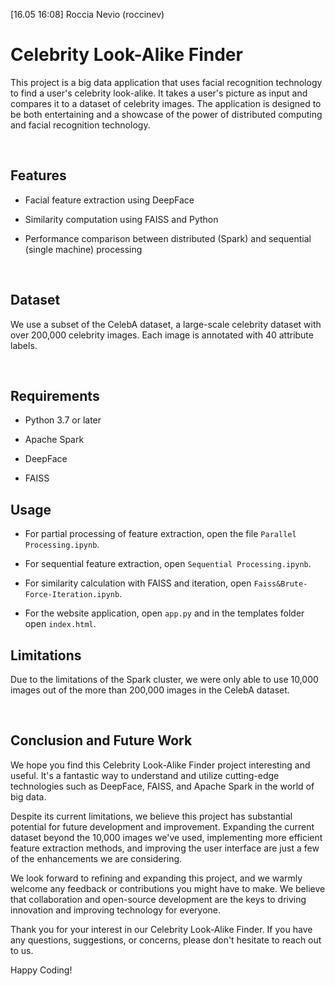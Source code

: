 [16.05 16:08] Roccia Nevio (roccinev)

# Celebrity Look-Alike Finder

This project is a big data application that uses facial recognition technology to find a user's celebrity look-alike. It takes a user's picture as input and compares it to a dataset of celebrity images. The application is designed to be both entertaining and a showcase of the power of distributed computing and facial recognition technology.

 

## Features

- Facial feature extraction using DeepFace

- Similarity computation using FAISS and Python

- Performance comparison between distributed (Spark) and sequential (single machine) processing

 

## Dataset

We use a subset of the CelebA dataset, a large-scale celebrity dataset with over 200,000 celebrity images. Each image is annotated with 40 attribute labels.

 
## Requirements

- Python 3.7 or later

- Apache Spark

- DeepFace

- FAISS


## Usage

- For partial processing of feature extraction, open the file `Parallel Processing.ipynb`.

- For sequential feature extraction, open `Sequential Processing.ipynb`.

- For similarity calculation with FAISS and iteration, open `Faiss&Brute-Force-Iteration.ipynb`.

- For the website application, open `app.py` and in the templates folder open `index.html`.
 

## Limitations

Due to the limitations of the Spark cluster, we were only able to use 10,000 images out of the more than 200,000 images in the CelebA dataset.

 
## Conclusion and Future Work

We hope you find this Celebrity Look-Alike Finder project interesting and useful. It's a fantastic way to understand and utilize cutting-edge technologies such as DeepFace, FAISS, and Apache Spark in the world of big data. 

Despite its current limitations, we believe this project has substantial potential for future development and improvement. Expanding the current dataset beyond the 10,000 images we've used, implementing more efficient feature extraction methods, and improving the user interface are just a few of the enhancements we are considering. 

We look forward to refining and expanding this project, and we warmly welcome any feedback or contributions you might have to make. We believe that collaboration and open-source development are the keys to driving innovation and improving technology for everyone.

Thank you for your interest in our Celebrity Look-Alike Finder. If you have any questions, suggestions, or concerns, please don't hesitate to reach out to us.

Happy Coding!


 








